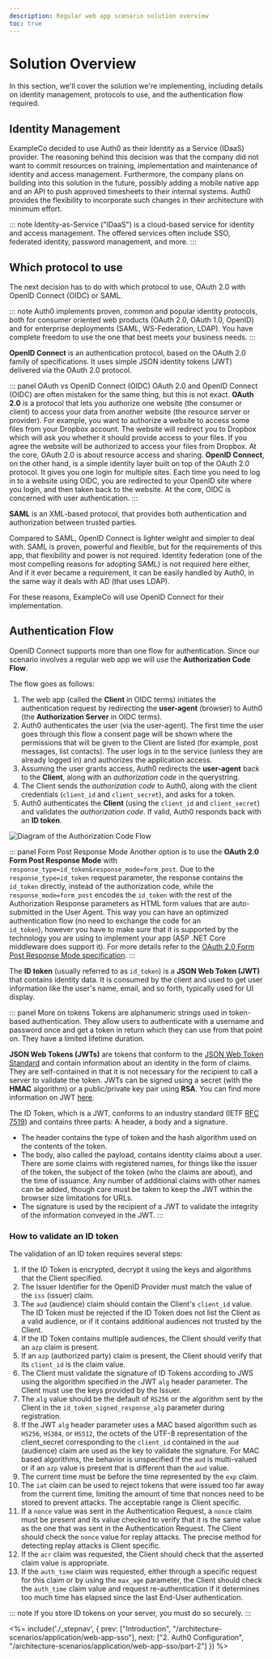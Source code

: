 ```yaml
---
description: Regular web app scenario solution overview
toc: true
---
```


# Solution Overview

In this section, we'll cover the solution we're implementing, including details on identity management, protocols to use, and the authentication flow required.

## Identity Management

ExampleCo decided to use Auth0 as their Identity as a Service (IDaaS) provider. The reasoning behind this decision was that the company did not want to commit resources on  training, implementation and maintenance of identity and access management. Furthermore, the company plans on building into this solution in the future, possibly adding a mobile native app and an API to push approved timesheets to their internal systems. Auth0 provides the flexibility to incorporate such changes in their architecture with minimum effort.

::: note
Identity-as-Service ("IDaaS") is a cloud-based service for identity and access management. The offered services often include SSO, federated identity, password management, and more.
:::

## Which protocol to use

The next decision has to do with which protocol to use, OAuth 2.0 with OpenID Connect (OIDC) or SAML.

::: note
Auth0 implements proven, common and popular identity protocols, both for consumer oriented web products (OAuth 2.0, OAuth 1.0, OpenID) and for enterprise deployments (SAML, WS-Federation, LDAP). You have complete freedom to use the one that best meets your business needs.
:::

__OpenID Connect__ is an authentication protocol, based on the OAuth 2.0 family of specifications. It uses simple JSON identity tokens (JWT) delivered via the OAuth 2.0 protocol.

::: panel OAuth vs OpenID Connect (OIDC)
OAuth 2.0 and OpenID Connect (OIDC) are often mistaken for the same thing, but this is not exact.
__OAuth 2.0__ is a protocol that lets you authorize one website (the consumer or client) to access your data from another website (the resource server or provider). For example, you want to authorize a website to access some files from your Dropbox account. The website will redirect you to Dropbox which will ask you whether it should provide access to your files. If you agree the website will be authorized to access your files from Dropbox. At the core, OAuth 2.0 is about resource access and sharing.
__OpenID Connect__, on the other hand, is a simple identity layer built on top of the OAuth 2.0 protocol. It gives you one login for multiple sites. Each time you need to log in to a website using OIDC, you are redirected to your OpenID site where you login, and then taken back to the website. At the core, OIDC is concerned with user authentication.
:::

__SAML__ is an XML-based protocol, that provides both authentication and authorization between trusted parties.

Compared to SAML, OpenID Connect is lighter weight and simpler to deal with. SAML is proven, powerful and flexible, but for the requirements of this app, that flexibility and power is not required. Identity federation (one of the most compelling reasons for adopting SAML) is not required here either, And if it ever became a requirement, it can be easily handled by Auth0, in the same way it deals with AD (that uses LDAP).

For these reasons, ExampleCo will use OpenID Connect for their implementation.

## Authentication Flow

OpenID Connect supports more than one flow for authentication. Since our scenario involves a regular web app we will use the __Authorization Code Flow__.

The flow goes as follows:
1. The web app (called the __Client__ in OIDC terms) initiates the authentication request by redirecting the __user-agent__ (browser) to Auth0 (the __Authorization Server__ in OIDC terms).
1. Auth0 authenticates the user (via the user-agent). The first time the user goes through this flow a consent page will be shown where the permissions that will be given to the Client are listed (for example, post messages, list contacts). The user logs in to the service (unless they are already logged in) and authorizes the application access.
1. Assuming the user grants access, Auth0 redirects the __user-agent__ back to the __Client__, along with an _authorization code_ in the querystring.
1. The Client sends the _authorization code_ to Auth0, along with the client credentials (`client_id` and `client_secret`), and asks for a token.
1. Auth0 authenticates the __Client__ (using the `client_id` and `client_secret`) and validates the _authorization code_. If valid, Auth0 responds back with an __ID token__.

![Diagram of the Authorization Code Flow](/media/articles/architecture-scenarios/web-app-sso/authz-code-flow.png)

::: panel Form Post Response Mode
Another option is to use the __OAuth 2.0 Form Post Response Mode__ with `response_type=id_token&response_mode=form_post`. Due to the `response_type=id_token` request parameter, the response contains the `id_token` directly, instead of the authorization code, while the `response_mode=form_post` encodes the `id_token` with the rest of the Authorization Response parameters as HTML form values that are auto-submitted in the User Agent. This way you can have an optimized authentication flow (no need to exchange the code for an `id_token`), however you have to make sure that it is supported by the technology you are using to implement your app (ASP .NET Core middleware does support it). For more details refer to the [OAuth 2.0 Form Post Response Mode specification](https://openid.net/specs/oauth-v2-form-post-response-mode-1_0.html).
:::

The __ID token__ (usually referred to as `id_token`) is a __JSON Web Token (JWT)__ that contains identity data. It is consumed by the client and used to get user information like the user's name, email, and so forth, typically used for UI display.

::: panel More on tokens
Tokens are alphanumeric strings used in token-based authentication. They allow users to authenticate with a username and password once and get a token in return which they can use from that point on. They have a limited lifetime duration.

__JSON Web Tokens (JWTs)__ are tokens that conform to the [JSON Web Token Standard](https://tools.ietf.org/html/rfc7519) and contain information about an identity in the form of claims. They are self-contained in that it is not necessary for the recipient to call a server to validate the token. JWTs can be signed using a secret (with the __HMAC__ algorithm) or a public/private key pair using __RSA__. You can find more information on JWT [here](/jwt).

The ID Token, which is a JWT, conforms to an industry standard (IETF [RFC 7519](https://tools.ietf.org/html/rfc7519)) and contains three parts: A header, a body and a signature.
- The header contains the type of token and the hash algorithm used on the contents of the token.
- The body, also called the payload, contains identity claims about a user. There are some claims with registered names, for things like the issuer of the token, the subject of the token (who the claims are about), and the time of issuance.  Any number of additional claims with other names can be added, though care must be taken to keep the JWT within the browser size limitations for URLs.
- The signature is used by the recipient of a JWT to validate the integrity of the information conveyed in the JWT.
:::

### How to validate an ID token

The validation of an ID token requires several steps:
1. If the ID Token is encrypted, decrypt it using the keys and algorithms that the Client specified.
1. The Issuer Identifier for the OpenID Provider must match the value of the `iss` (issuer) claim.
1. The `aud` (audience) claim should contain the Client's `client_id` value. The ID Token must be rejected if the ID Token does not list the Client as a valid audience, or if it contains additional audiences not trusted by the Client.
1. If the ID Token contains multiple audiences, the Client should verify that an `azp` claim is present.
1. If an `azp` (authorized party) claim is present, the Client should verify that its `client_id` is the claim value.
1. The Client must validate the signature of ID Tokens according to JWS using the algorithm specified in the JWT `alg` header parameter. The Client must use the keys provided by the Issuer.
1. The `alg` value should be the default of `RS256` or the algorithm sent by the Client in the `id_token_signed_response_alg` parameter during registration.
1. If the JWT `alg` header parameter uses a MAC based algorithm such as `HS256`, `HS384`, or `HS512`, the octets of the UTF-8 representation of the client_secret corresponding to the `client_id` contained in the `aud` (audience) claim are used as the key to validate the signature. For MAC based algorithms, the behavior is unspecified if the `aud` is multi-valued or if an `azp` value is present that is different than the `aud` value.
1. The current time must be before the time represented by the `exp` claim.
1. The `iat` claim can be used to reject tokens that were issued too far away from the current time, limiting the amount of time that nonces need to be stored to prevent attacks. The acceptable range is Client specific.
1. If a `nonce` value was sent in the Authentication Request, a `nonce` claim must be present and its value checked to verify that it is the same value as the one that was sent in the Authentication Request. The Client should check the `nonce` value for replay attacks. The precise method for detecting replay attacks is Client specific.
1. If the `acr` claim was requested, the Client should check that the asserted claim value is appropriate.
1. If the `auth_time` claim was requested, either through a specific request for this claim or by using the `max_age` parameter, the Client should check the `auth_time` claim value and request re-authentication if it determines too much time has elapsed since the last End-User authentication.

::: note
If you store ID tokens on your server, you must do so securely.
:::

<%= include('./_stepnav', {
 prev: ["Introduction", "/architecture-scenarios/application/web-app-sso"],
 next: ["2. Auth0 Configuration", "/architecture-scenarios/application/web-app-sso/part-2"]
}) %>